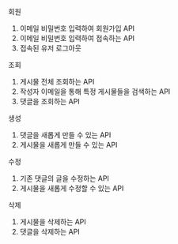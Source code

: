 회원
1. 이메일 비밀번호 입력하여 회원가입 API
2. 이메일 비밀번호 입력하여 접속하는 API
3. 접속된 유저 로그아웃

조회
1. 게시물 전체 조회하는 API
2. 작성자 이메일을 통해 특정 게시물들을 검색하는 API
3. 댓글을 조회하는 API

생성
1. 댓글을 새롭게 만들 수 있는 API
2. 게시물을 새롭게 만들 수 있는 API

수정
1. 기존 댓글의 글을 수정하는 API
2. 게시물을 새롭게 수정할 수 있는 API

삭제
1. 게시물을 삭제하는 API
2. 댓글을 삭제하는 API
